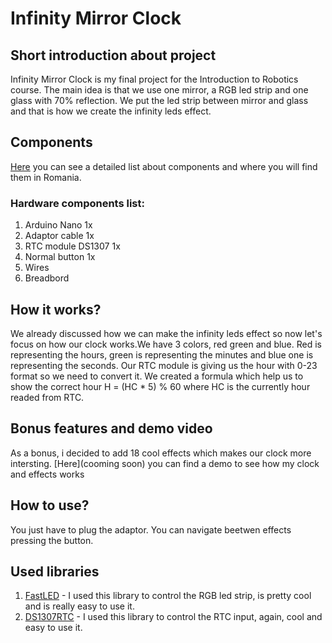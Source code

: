 # Infinity Mirror Clock

## Short introduction about project

Infinity Mirror Clock is my final project for the Introduction to Robotics course. The main idea is that we use one mirror, a RGB led strip and one glass with 70% reflection. We put the led strip between mirror and glass and that is how we create the infinity leds effect.

## Components

[Here](https://docs.google.com/spreadsheets/d/1Htry010sDG5Vxl1XxuDkIDsEU6a6pIBbHVVmY9l-o_E/edit#gid=779150184) you can see a detailed list about components and where you will find them in Romania.

### Hardware components list:

  1. Arduino Nano 1x
  2. Adaptor cable 1x
  3. RTC module DS1307 1x
  4. Normal button 1x
  5. Wires
  6. Breadbord
  
## How it works?

We already discussed how we can make the infinity leds effect so now let's focus on how our clock works.We have 3 colors, red green and blue. Red is representing the hours, green is representing the minutes and blue one is representing the seconds. Our RTC module is giving us the hour with 0-23 format so we need to convert it. We created a formula which help us to show the correct hour H = (HC * 5) % 60 where HC is the currently hour readed from RTC.

## Bonus features and demo video

As a bonus, i decided to add 18 cool effects which makes our clock more intersting. [Here](cooming soon) you can find a demo to see how my clock and effects works

## How to use?

You just have to plug the adaptor. You can navigate beetwen effects pressing the button.

## Used libraries

  1. [FastLED](https://github.com/FastLED/FastLED/wiki/Basic-usage) - I used this library to control the RGB led strip, is pretty cool and is really easy to use it.
  2. [DS1307RTC](https://github.com/PaulStoffregen/DS1307RTC) - I used this library to control the RTC input, again, cool and easy to use it.
